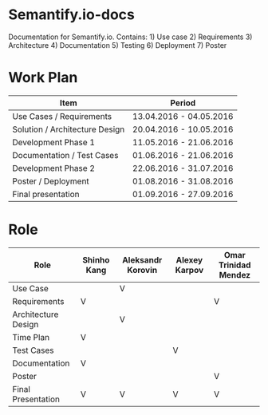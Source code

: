 # Semantify.io-docs
Documentation for Semantify.io. Contains: 1) Use case 2) Requirements 3) Architecture 4) Documentation 5) Testing 6) Deployment 7) Poster

# Work Plan
Item|Period
---|---
Use Cases / Requirements | 		13.04.2016 - 04.05.2016
Solution / Architecture Design | 20.04.2016 - 10.05.2016
Development Phase 1 | 11.05.2016 - 21.06.2016
Documentation / Test Cases | 01.06.2016 - 21.06.2016
Development Phase 2 | 22.06.2016 - 31.07.2016
Poster / Deployment | 01.08.2016 - 31.08.2016
Final presentation | 01.09.2016 - 27.09.2016

# Role

Role|Shinho Kang|Aleksandr Korovin|Alexey Karpov|Omar Trinidad Mendez
---|---|---|---|---
Use Case||V||
Requirements|V|||V
Architecture Design||V||
Time Plan|V|||
Test Cases|||V|
Documentation|V|||
Poster||||V
Final Presentation|V|V|V|V
